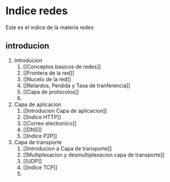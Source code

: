 # Indice redes

Este es el indice de la materia redes 

## introducion

1. Introducion
	1. [[Conceptos basicos de redes]]
	2. [[Frontera de la red]]
	3. [[Nucelo de la red]]
	4. [[Retardos, Perdida y Tasa de tranferencia]]
	5. [[Capa de protocolos]]
	6. 
2. Capa de aplicacion
	1. [[Introducion Capa de aplicacion]]
	2. [[Indice HTTP]]
	3. [[Correo electronico]]
	4. [[DNS]]
	5. [[Indice P2P]]
3. Capa de transporte
	1. [[Introducion a Capa de transporte]]
	2. [[Multiplexacion y desmultiplexacion capa de transporte]]
	3. [[UDP]]
	4. [[Indice TCP]]
	5. 


